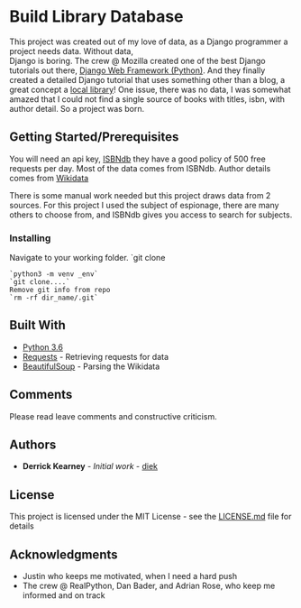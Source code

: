 # Build Library Database

This project was created out of my love of data, as a Django programmer a project needs data. Without data,   
Django is boring. The crew @ Mozilla created one of the best Django tutorials out there, [Django Web Framework (Python)](https://developer.mozilla.org/en-US/docs/Learn/Server-side/Django). And they finally created a detailed Django tutorial that uses something other than a blog, a great concept a [local library](https://developer.mozilla.org/en-US/docs/Learn/Server-side/Django/Tutorial_local_library_website)!  One issue, there was no data, I was somewhat amazed that I could not find a single source of books with titles, isbn, with author detail. So a project was born.


## Getting Started/Prerequisites
You will need an api key, [ISBNdb](http://isbndb.com/) they have a good policy of 500 free requests per day. 
Most of the data comes from ISBNdb. Author details comes from [Wikidata](https://www.wikidata.org/wiki/Wikidata:Data_access)

There is some manual work needed but this project draws data from 2 sources. For this project I used the subject of espionage, there are many others to choose from, and ISBNdb gives you access to search for subjects.


### Installing

Navigate to your working folder.
`git clone 

```
`python3 -m venv _env`  
`git clone....`
Remove git info from repo
`rm -rf dir_name/.git`

```


## Built With

* [Python 3.6](https://www.python.org/downloads/release/python-362/)  
* [Requests](http://docs.python-requests.org/en/master/) - Retrieving requests for data
* [BeautifulSoup](https://www.crummy.com/software/BeautifulSoup/bs4/doc/) - Parsing the Wikidata

## Comments

Please read leave comments and constructive criticism.


## Authors

* **Derrick Kearney** - *Initial work* - [diek](https://github.com/diek)


## License

This project is licensed under the MIT License - see the [LICENSE.md](LICENSE.md) file for details

## Acknowledgments

* Justin who keeps me motivated, when I need a hard push
* The crew @ RealPython, Dan Bader, and Adrian Rose, who keep me informed and on track
